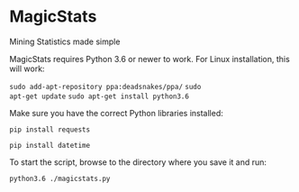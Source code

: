 # MagicStats
Mining Statistics made simple

MagicStats requires Python 3.6 or newer to work. For Linux installation, this will work:

<code>sudo add-apt-repository ppa:deadsnakes/ppa/</code>
<code>sudo apt-get update</code>
<code>sudo apt-get install python3.6</code>

Make sure you have the correct Python libraries installed:

<code>pip install requests</code>
  
<code>pip install datetime</code>

To start the script, browse to the directory where you save it and run:

<code>python3.6 ./magicstats.py</code>
